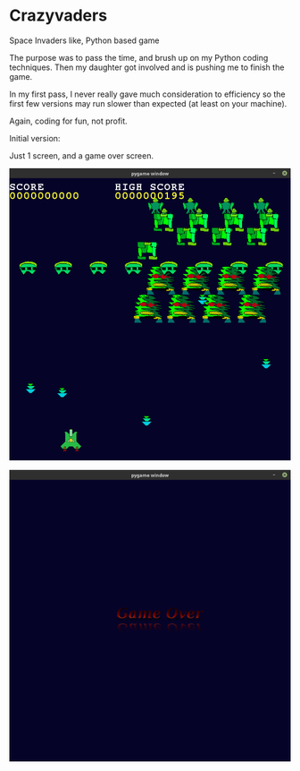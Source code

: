 # Crazyvaders
Space Invaders like, Python based game

The purpose was to pass the time, and brush up on my Python coding techniques. 
Then my daughter got involved and is pushing me to finish the game. 

In my first pass, I never really gave much consideration to efficiency 
so the first few versions may run slower than expected (at least on your machine).

Again, coding for fun, not profit.

Initial version:

Just 1 screen, and a game over screen.

![Game Screen](images/version0/gamescreen.png)

![Game Over Screen](images/version0/gameoverscreen.png)

